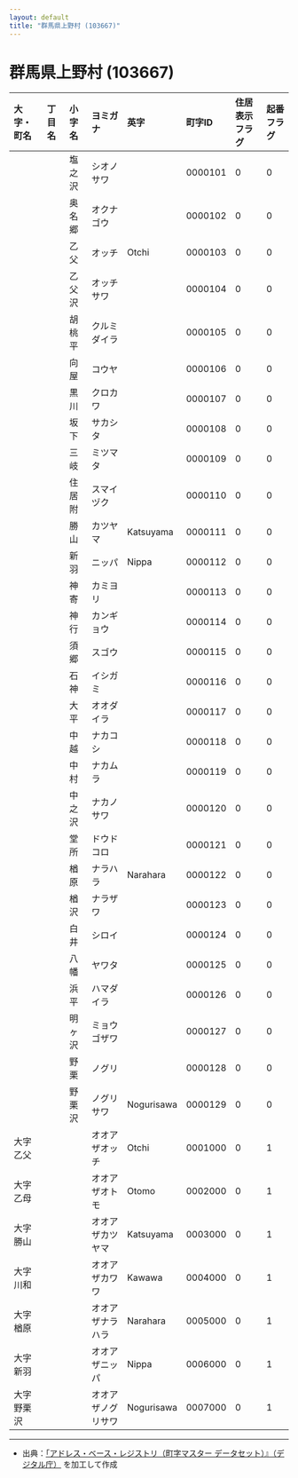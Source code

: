 ```yaml
---
layout: default
title: "群馬県上野村 (103667)"
---
```


# 群馬県上野村 (103667)

| 大字・町名 | 丁目名 | 小字名 | ヨミガナ | 英字 | 町字ID | 住居表示フラグ | 起番フラグ |
|:---|:---|:---|:---|:---|:---|:---|:---|
|  |  | 塩之沢 | シオノサワ |  | 0000101 | 0 | 0 |
|  |  | 奥名郷 | オクナゴウ |  | 0000102 | 0 | 0 |
|  |  | 乙父 | オッチ | Otchi | 0000103 | 0 | 0 |
|  |  | 乙父沢 | オッチサワ |  | 0000104 | 0 | 0 |
|  |  | 胡桃平 | クルミダイラ |  | 0000105 | 0 | 0 |
|  |  | 向屋 | コウヤ |  | 0000106 | 0 | 0 |
|  |  | 黒川 | クロカワ |  | 0000107 | 0 | 0 |
|  |  | 坂下 | サカシタ |  | 0000108 | 0 | 0 |
|  |  | 三岐 | ミツマタ |  | 0000109 | 0 | 0 |
|  |  | 住居附 | スマイヅク |  | 0000110 | 0 | 0 |
|  |  | 勝山 | カツヤマ | Katsuyama | 0000111 | 0 | 0 |
|  |  | 新羽 | ニッパ | Nippa | 0000112 | 0 | 0 |
|  |  | 神寄 | カミヨリ |  | 0000113 | 0 | 0 |
|  |  | 神行 | カンギョウ |  | 0000114 | 0 | 0 |
|  |  | 須郷 | スゴウ |  | 0000115 | 0 | 0 |
|  |  | 石神 | イシガミ |  | 0000116 | 0 | 0 |
|  |  | 大平 | オオダイラ |  | 0000117 | 0 | 0 |
|  |  | 中越 | ナカコシ |  | 0000118 | 0 | 0 |
|  |  | 中村 | ナカムラ |  | 0000119 | 0 | 0 |
|  |  | 中之沢 | ナカノサワ |  | 0000120 | 0 | 0 |
|  |  | 堂所 | ドウドコロ |  | 0000121 | 0 | 0 |
|  |  | 楢原 | ナラハラ | Narahara | 0000122 | 0 | 0 |
|  |  | 楢沢 | ナラザワ |  | 0000123 | 0 | 0 |
|  |  | 白井 | シロイ |  | 0000124 | 0 | 0 |
|  |  | 八幡 | ヤワタ |  | 0000125 | 0 | 0 |
|  |  | 浜平 | ハマダイラ |  | 0000126 | 0 | 0 |
|  |  | 明ヶ沢 | ミョウゴザワ |  | 0000127 | 0 | 0 |
|  |  | 野栗 | ノグリ |  | 0000128 | 0 | 0 |
|  |  | 野栗沢 | ノグリサワ | Nogurisawa | 0000129 | 0 | 0 |
| 大字乙父 |  |  | オオアザオッチ | Otchi | 0001000 | 0 | 1 |
| 大字乙母 |  |  | オオアザオトモ | Otomo | 0002000 | 0 | 1 |
| 大字勝山 |  |  | オオアザカツヤマ | Katsuyama | 0003000 | 0 | 1 |
| 大字川和 |  |  | オオアザカワワ | Kawawa | 0004000 | 0 | 1 |
| 大字楢原 |  |  | オオアザナラハラ | Narahara | 0005000 | 0 | 1 |
| 大字新羽 |  |  | オオアザニッパ | Nippa | 0006000 | 0 | 1 |
| 大字野栗沢 |  |  | オオアザノグリサワ | Nogurisawa | 0007000 | 0 | 1 |

---

- 出典：[「アドレス・ベース・レジストリ（町字マスター データセット）』（デジタル庁）](https://www.digital.go.jp/policies/base_registry_address/) を加工して作成